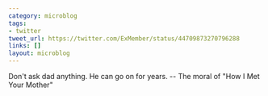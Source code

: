 ```yaml
---
category: microblog
tags:
- twitter
tweet_url: https://twitter.com/ExMember/status/44709873270796288
links: []
layout: microblog
---
```

Don't ask dad anything. He can go on for years. -- The moral of "How I Met Your Mother"
